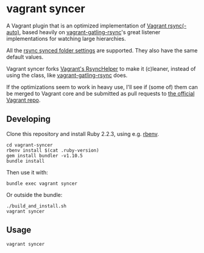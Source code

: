 # vagrant syncer

A Vagrant plugin that is an optimized implementation of [Vagrant rsync(-auto)](https://github.com/mitchellh/vagrant/tree/b721eb62cfbfa93895d0d4cf019436ab6b1df05d/plugins/synced_folders/rsync),
based heavily on [vagrant-gatling-rsync](https://github.com/smerrill/vagrant-gatling-rsync)'s
great listener implementations for watching large hierarchies.

All the [rsync synced folder settings](https://docs.vagrantup.com/v2/synced-folders/rsync.html) are supported.
They also have the same default values.

Vagrant syncer forks [Vagrant's RsyncHelper](https://github.com/mitchellh/vagrant/blob/b721eb62cfbfa93895d0d4cf019436ab6b1df05d/plugins/synced_folders/rsync/helper.rb)
to make it (c)leaner, instead of using the class, like [vagrant-gatling-rsync](https://github.com/smerrill/vagrant-gatling-rsync) does.

If the optimizations seem to work in heavy use, I'll see if (some of) them
can be merged to Vagrant core and be submitted as pull requests to
[the official Vagrant repo](https://github.com/mitchellh/vagrant).


## Developing

Clone this repository and install Ruby 2.2.3, using e.g. [rbenv](https://github.com/sstephenson/rbenv).
```
cd vagrant-syncer
rbenv install $(cat .ruby-version)
gem install bundler -v1.10.5
bundle install
```

Then use it with:
```
bundle exec vagrant syncer
```

Or outside the bundle:
```
./build_and_install.sh
vagrant syncer
```


## Usage

```
vagrant syncer
```
